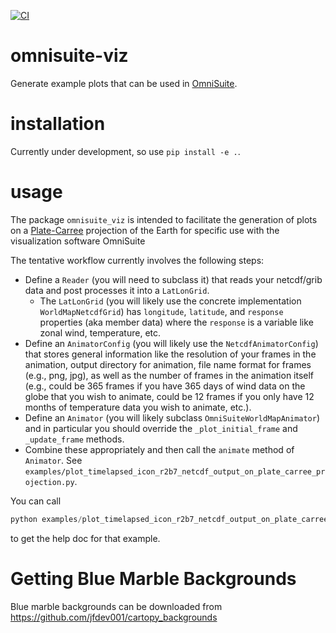 [![CI](https://github.com/jfdev001/omnisuite-viz/actions/workflows/ci.yml/badge.svg)](https://github.com/jfdev001/omnisuite-viz/actions/workflows/ci.yml) 

# omnisuite-viz

Generate example plots that can be used in [OmniSuite](https://globoccess.com/omniglobes/).

# installation

Currently under development, so use `pip install -e .`.

# usage

The package `omnisuite_viz` is intended to facilitate the generation of 
plots on a [Plate-Carree](https://en.wikipedia.org/wiki/Equirectangular_projection) 
projection of the Earth for specific use with the visualization software 
OmniSuite

The tentative workflow currently involves the following steps:
* Define a `Reader` (you will need to subclass it) that reads your 
  netcdf/grib data and post processes it into a `LatLonGrid`.
    * The `LatLonGrid` (you will likely use the concrete implementation 
     `WorldMapNetcdfGrid`) has `longitude`, `latitude`, and `response` 
      properties (aka member data) where the `response` is a variable like 
      zonal wind, temperature, etc.
* Define an `AnimatorConfig` (you will likely use the `NetcdfAnimatorConfig`) 
  that stores general information like the 
  resolution of your frames in the animation, output directory for animation, 
  file name format for frames (e.g., png, jpg), as well as the number of 
  frames in the animation itself (e.g., could be 365 frames if you have 
  365 days of wind data on the globe that you wish to animate, could be 12
  frames if you only have 12 months of temperature data you wish to animate,
  etc.).
* Define an `Animator` (you will likely subclass `OmniSuiteWorldMapAnimator`)
  and in particular you should override the `_plot_initial_frame` and 
  `_update_frame` methods.
* Combine these appropriately and then call the `animate` method of `Animator`.
  See `examples/plot_timelapsed_icon_r2b7_netcdf_output_on_plate_carree_projection.py`.
  

You can call 

```python
python examples/plot_timelapsed_icon_r2b7_netcdf_output_on_plate_carree_projection.py -h 
```
to get the help doc for that example.

# Getting Blue Marble Backgrounds

Blue marble backgrounds can be downloaded from https://github.com/jfdev001/cartopy_backgrounds
